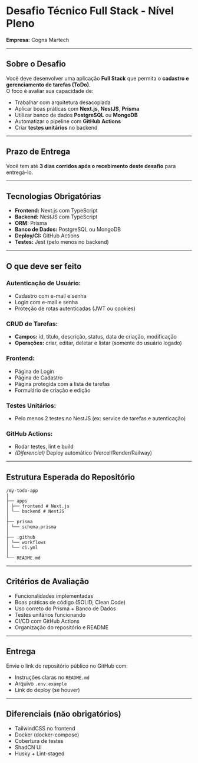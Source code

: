 # Desafio Técnico Full Stack - Nível Pleno  
**Empresa:** Cogna Martech

---

## Sobre o Desafio

Você deve desenvolver uma aplicação **Full Stack** que permita o **cadastro e gerenciamento de tarefas (ToDo)**.  
O foco é avaliar sua capacidade de:

- Trabalhar com arquitetura desacoplada  
- Aplicar boas práticas com **Next.js**, **NestJS**, **Prisma**  
- Utilizar banco de dados **PostgreSQL** ou **MongoDB**  
- Automatizar o pipeline com **GitHub Actions**  
- Criar **testes unitários** no backend  

---

## Prazo de Entrega

Você tem até **3 dias corridos após o recebimento deste desafio** para entregá-lo.

---

## Tecnologias Obrigatórias

- **Frontend:** Next.js com TypeScript  
- **Backend:** NestJS com TypeScript  
- **ORM:** Prisma  
- **Banco de Dados:** PostgreSQL ou MongoDB  
- **Deploy/CI:** GitHub Actions  
- **Testes:** Jest (pelo menos no backend)

---

## O que deve ser feito

### Autenticação de Usuário:

- Cadastro com e-mail e senha  
- Login com e-mail e senha  
- Proteção de rotas autenticadas (JWT ou cookies)

### CRUD de Tarefas:

- **Campos:** id, título, descrição, status, data de criação, modificação  
- **Operações:** criar, editar, deletar e listar (somente do usuário logado)

### Frontend:

- Página de Login  
- Página de Cadastro  
- Página protegida com a lista de tarefas  
- Formulário de criação e edição

### Testes Unitários:

- Pelo menos 2 testes no NestJS (ex: service de tarefas e autenticação)

### GitHub Actions:

- Rodar testes, lint e build  
- *(Diferencial)* Deploy automático (Vercel/Render/Railway)

---

## Estrutura Esperada do Repositório

```
/my-todo-app
│
├── apps
│ ├── frontend # Next.js
│ └── backend # NestJS
│
├── prisma
│ └── schema.prisma
│
├── .github
│ └── workflows
│ └── ci.yml
│
└── README.md
```

---

## Critérios de Avaliação

- Funcionalidades implementadas  
- Boas práticas de código (SOLID, Clean Code)  
- Uso correto do Prisma + Banco de Dados  
- Testes unitários funcionando  
- CI/CD com GitHub Actions  
- Organização do repositório e README

---

## Entrega

Envie o link do repositório público no GitHub com:

- Instruções claras no `README.md`  
- Arquivo `.env.example`  
- Link do deploy (se houver)

---

## Diferenciais (não obrigatórios)

- TailwindCSS no frontend  
- Docker (docker-compose)  
- Cobertura de testes  
- ShadCN UI  
- Husky + Lint-staged  
